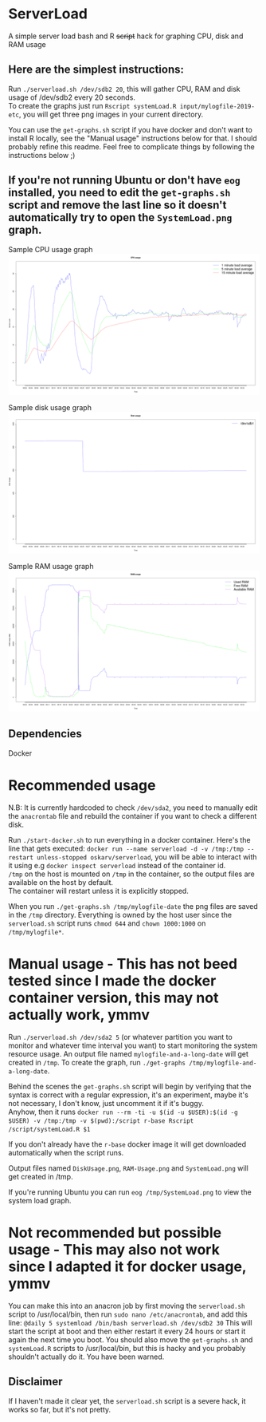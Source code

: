 # ServerLoad
A simple server load bash and R ~~script~~ hack for graphing CPU, disk and RAM usage

## Here are the simplest instructions:
Run `./serverload.sh /dev/sdb2 20`, this will gather CPU, RAM and disk usage of /dev/sdb2 every 20 seconds.  
To create the graphs just run `Rscript systemLoad.R input/mylogfile-2019-etc`, you will get three png images in your current directory.

You can use the `get-graphs.sh` script if you have docker and don't want to install R locally, see the "Manual usage" instructions below for that. I should probably refine this readme. Feel free to complicate things by following the instructions below ;)

## If you're not running Ubuntu or don't have `eog` installed, you need to edit the `get-graphs.sh` script and remove the last line so it doesn't automatically try to open the `SystemLoad.png` graph.

Sample CPU usage graph
![Disk-graph](https://raw.githubusercontent.com/oskarvid/ServerLoad/master/.SystemLoad.png)

Sample disk usage graph
![Disk-graph](https://raw.githubusercontent.com/oskarvid/ServerLoad/master/.DiskUsage.png)

Sample RAM usage graph
![Disk-graph](https://raw.githubusercontent.com/oskarvid/ServerLoad/master/.RAM-Usage.png)


## Dependencies
Docker

# Recommended usage
N.B: It is currently hardcoded to check `/dev/sda2`, you need to manually edit the `anacrontab` file and rebuild the container if you want to check a different disk.

Run `./start-docker.sh` to run everything in a docker container. Here's the line that gets executed: `docker run --name serverload -d -v /tmp:/tmp --restart unless-stopped oskarv/serverload`, you will be able to interact with it using e.g `docker inspect serverload` instead of the container id.  
`/tmp` on the host is mounted on `/tmp` in the container, so the output files are available on the host by default.  
The container will restart unless it is explicitly stopped. 

When you run `./get-graphs.sh /tmp/mylogfile-date` the png files are saved in the `/tmp` directory. Everything is owned by the host user since the `serverload.sh` script runs `chmod 644` and `chown 1000:1000` on `/tmp/mylogfile*`. 

# Manual usage - This has not beed tested since I made the docker container version, this may not actually work, ymmv
Run `./serverload.sh /dev/sda2 5` (or whatever partition you want to monitor and whatever time interval you want) to start monitoring the system resource usage. An output file named `mylogfile-and-a-long-date` will get created in `/tmp`.
To create the graph, run `./get-graphs /tmp/mylogfile-and-a-long-date`.

Behind the scenes the `get-graphs.sh` script will begin by verifying that the syntax is correct with a regular expression, 
it's an experiment, maybe it's not necessary, I don't know, just uncomment it if it's buggy.  
Anyhow, then it runs 
`docker run --rm -ti -u $(id -u $USER):$(id -g $USER) -v /tmp:/tmp -v $(pwd):/script r-base Rscript /script/systemLoad.R $1`

If you don't already have the `r-base` docker image it will get downloaded automatically when the script runs.

Output files named `DiskUsage.png`, `RAM-Usage.png` and `SystemLoad.png` will get created in /tmp.

If you're running Ubuntu you can run `eog /tmp/SystemLoad.png` to view the system load graph.

# Not recommended but possible usage - This may also not work since I adapted it for docker usage, ymmv
You can make this into an anacron job by first moving the `serverload.sh` script to /usr/local/bin, 
then run `sudo nano /etc/anacrontab`, and add this line: `@daily 5 systemload /bin/bash serverload.sh /dev/sdb2 30`
This will start the script at boot and then either restart it every 24 hours or start it again the next time you boot.
You should also move the `get-graphs.sh` and `systemLoad.R` scripts to /usr/local/bin, but this is hacky and you probably shouldn't actually do it. You have been warned.

## Disclaimer
If I haven't made it clear yet, the `serverload.sh` script is a severe hack, it works so far, but it's not pretty.

